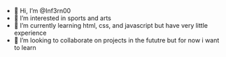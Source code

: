 - 👋 Hi, I’m @Inf3rn00
- 👀 I’m interested in sports and arts
- 🌱 I’m currently learning html, css, and javascript but have very little experience
- 💞️ I’m looking to collaborate on projects in the fututre but for now i want to learn 

<!---
Inf3rn00/Inf3rn00 is a ✨ special ✨ repository because its `README.md` (this file) appears on your GitHub profile.
You can click the Preview link to take a look at your changes.
--->
